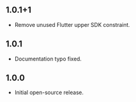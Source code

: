 ## 1.0.1+1

* Remove unused Flutter upper SDK constraint.

## 1.0.1

- Documentation typo fixed.

## 1.0.0

- Initial open-source release.
